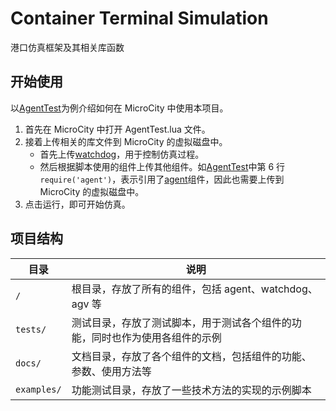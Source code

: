 # Container Terminal Simulation

港口仿真框架及其相关库函数

## 开始使用

以[AgentTest](./tests/AgentTest.lua)为例介绍如何在 MicroCity 中使用本项目。

1. 首先在 MicroCity 中打开 AgentTest.lua 文件。
2. 接着上传相关的库文件到 MicroCity 的虚拟磁盘中。
   - 首先上传[watchdog](./watchdog.lua)，用于控制仿真过程。
   - 然后根据脚本使用的组件上传其他组件。如[AgentTest](./tests/AgentTest.lua#L6)中第 6 行`require('agent')`，表示引用了[agent](./agent.lua)组件，因此也需要上传到 MicroCity 的虚拟磁盘中。
3. 点击运行，即可开始仿真。

## 项目结构

| 目录        | 说明                                                                         |
| ----------- | ---------------------------------------------------------------------------- |
| `/`         | 根目录，存放了所有的组件，包括 agent、watchdog、agv 等                       |
| `tests/`    | 测试目录，存放了测试脚本，用于测试各个组件的功能，同时也作为使用各组件的示例 |
| `docs/`     | 文档目录，存放了各个组件的文档，包括组件的功能、参数、使用方法等             |
| `examples/` | 功能测试目录，存放了一些技术方法的实现的示例脚本                             |
